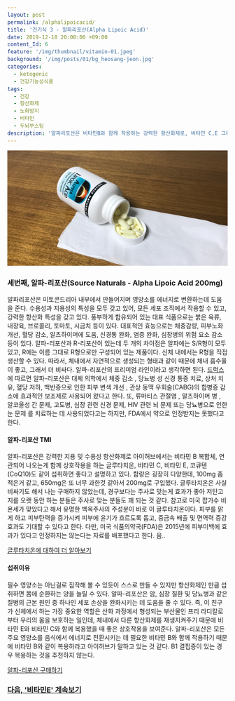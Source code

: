 ```yaml
---
layout: post
permalink: /alphalipoicacid/
title: '건기식 3 - 알파리포산(Alpha Lipoic Acid)'
date: 2019-12-18 20:00:00 +09:00
content_Id: 6
feature: '/img/thumbnail/vitamin-01.jpeg'
background: '/img/posts/01/bg_heosang-jeon.jpg'
categories:
  - ketogenic
  - 건강기능성식품
tags:
  - 건강
  - 항산화제
  - 노화방지
  - 비타민
  - 두뇌부스팅
description: '알파리포산은 비타민B와 함께 작용하는 강력한 항산화제로, 비타민 C,E 그리고 글루타티온을 환원시켜 세포손상을 막아주기 때문에 우리 체내에서도 꾸준히 생산되고 있는 화합물로 보충제로 섭취하면 내 몸의 피로도를 더 개선해주겠지.'
---
```


![알파리포산](/img/post/01/alphalipoicacid.jpg)

### 세번째, 알파-리포산(Source Naturals - Alpha Lipoic Acid 200mg)

알파리포산은 미토콘드리아 내부에서 만들어지며 영양소를 에너지로 변환하는데 도움을 준다. 수용성과 지용성의 특성을 모두 갖고 있어, 모든 세포 조직에서 작용할 수 있고, 강력한 항산화 특성을 갖고 있다. 풍부하게 함유되어 있는 대표 식품으로는 붉은 육류, 내장육, 브로콜리, 토마토, 시금치 등이 있다. 대표적인 효능으로는 체중감량, 피부노화 개선, 혈당 감소, 알츠하이머에 도움, 신경통 완화, 염증 완화, 심장병의 위험 요소 감소 등이 있다. 알파-리포산과 R-리포산이 있는데 두 개의 차이점은 알파에는 S/R형이 모두 있고, R에는 이름 그대로 R형으로만 구성되어 있는 제품이다. 신체 내에서는 R형을 직접 생산할 수 있다. 따라서, 체내에서 자연적으로 생성되는 형태과 같이 때문에 체내 흡수율이 좋고, 그래서 더 비싸다. 알파-리포산의 프리미엄 라인이라고 생각하면 된다. [드럭스](https://www.drugs.com/mtm/alpha-lipoic-acid)에 따르면 알파-리포산은 대체 의학에서 체중 감소 , 당뇨병 성 신경 통증 치료, 상처 치유, 혈당 저하, 백반증으로 인한 피부 변색 개선 , 관상 동맥 우회술(CABG)의 합병증 감소에 효과적인 보조제로 사용되어 왔다고 한다. 또, 류마티스 관절염 , 알츠하이머 병 , 알코올성 간 문제, 고도병, 심장 관련 신경 문제, HIV 관련 뇌 문제 또는 당뇨병으로 인한 눈 문제 를 치료하는 데 사용되었다고는 하지만, FDA에서 약으로 인정받지는 못했다고 한다.

#### 알파-리포산 TMI

알파-리포산은 강력한 지용 및 수용성 항산화제로 아이허브에서는 비타민 B 복합체, 연관되어 나오는게 함께 상호작용을 하는 글루타치온, 비타민 C, 비타민 E, 코큐텐(CoQ10)도 같이 섭취하면 좋다고 설명하고 있다. 함량은 굉장히 다양한데, 100mg 좀 적은거 같고, 650mg은 또 너무 과한것 같아서 200mg로 구입했다. 글루타치온은 사실 비싸기도 해서 나는 구매하지 않았는데, 경구보다는 주사로 맞는게 효과가 좋아 저탄고지를 오랫 동안 하는 분들은 주사로 맞는 분들도 꽤 되는 것 같다. 참고로 미국 팝가수 비욘세가 맞았다고 해서 유명한 백옥주사의 주성분이 바로 이 글루타치온이다. 피부를 맑게 하고 피부탄력을 증가시켜 피부에 윤기가 흐르도록 돕고, 중금속 배출 및 면역력 증강 효과도 기대할 수 있다고 한다. 다만, 미국 식품의약국(FDA)은 2015년에 피부미백에 효과가 있다고 인정하지는 않는다는 자료를 배포했다고 한다. 음..

[글루타치온에 대하여 더 알아보기](https://gradium.co.kr/glutathione-benefits/)





#### 섭취이유

필수 영양소는 아닌걸로 짐작해 볼 수 있듯이 스스로 만들 수 있지만 항산화제인 만큼 섭취하면 몸에 순환하는 양을 늘릴 수 있다. 알파-리포산은 암, 심장 질환 및 당뇨병과 같은 질병의 근본 원인 중 하나인 세포 손상을 완화시키는 데 도움을 줄 수 있다. 즉, 이 친구가 신체에서 하는 가장 중요한 역할은 산화 과정에서 형성되는 부산물인 프리 라디칼로 부터 우리의 몸을 보호하는 일인데, 체내에서 다른 항산화제를 재생지켜주기 때문에 비타민 E와 비타민 C와 함께 복용했을 때 좋은 상호작용을 보여준다. 알파-리포산은 모든 주요 영양소를 음식에서 에너지로 전환시키는 데 필요한 비타민 B와 함께 작용하기 때문에 비타민 B와 같이 복용하라고 아이허브가 말하고 있는 것 같다. B1 결핍증이 있는 경우 복용하는 것을 추천하지 않는다.

[알파-리포산 구매하기](https://kr.iherb.com/pr/Source-Naturals-Alpha-Lipoic-Acid-200-mg-120-Tablets/1469?rcode=TJR663)





### [다음, '비타민E' 계속보기](https://lucyketogenic.com/vitamin-e/)
